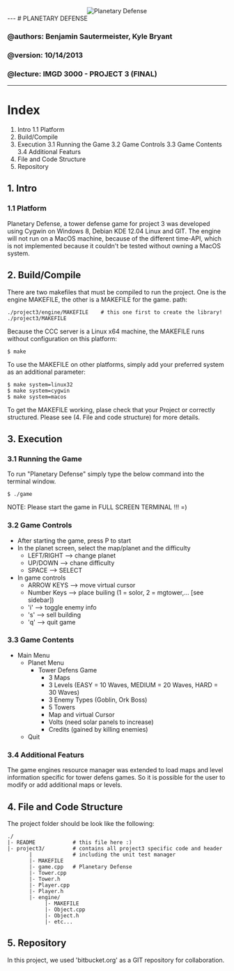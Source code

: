 <div align="center">
  <img src="https://github.com/bsautermeister/wpi.imgd.planetary-defense/blob/master/assets/logo.png" alt="Planetary Defense"><br>
</div>
---
# PLANETARY DEFENSE

### @authors: Benjamin Sautermeister, Kyle Bryant
### @version: 10/14/2013
### @lecture: IMGD 3000 - PROJECT 3  (FINAL)
---

# Index

1. Intro
 1.1 Platform
2. Build/Compile
3. Execution
 3.1 Running the Game
 3.2 Game Controls
 3.3 Game Contents
 3.4 Additional Featurs
4. File and Code Structure
5. Repository

## 1. Intro

### 1.1 Platform

Planetary Defense, a tower defense game for project 3 was developed using Cygwin 
on Windows 8, Debian KDE 12.04 Linux and GIT. The engine will not run on a MacOS
machine, because of the different time-API, which is not implemented because
it couldn't be tested without owning a MacOS system.


## 2. Build/Compile

There are two makefiles that must be compiled to run the project. One is the 
engine MAKEFILE, the other is a MAKEFILE for the game.
path:

```
./project3/engine/MAKEFILE    # this one first to create the library!
./project3/MAKEFILE
```

Because the CCC server is a Linux x64 machine, the MAKEFILE runs without
configuration on this platform:

```
$ make
```

To use the MAKEFILE on other platforms, simply add your preferred system as an
additional parameter:

```
$ make system=linux32
$ make system=cygwin
$ make system=macos
```

To get the MAKEFILE working, plase check that your Project or correctly
structured. Please see (4. File and code structure) for more details.



## 3. Execution


### 3.1 Running the Game

To run "Planetary Defense" simply type the below command into the terminal window.

```
$ ./game
```

NOTE: Please start the game in FULL SCREEN TERMINAL !!! =)

### 3.2 Game Controls

- After starting the game, press P to start
- In the planet screen, select the map/planet and the difficulty
    - LEFT/RIGHT --> change planet
    - UP/DOWN    --> chane difficulty
    - SPACE      --> SELECT
- In game controls
	- ARROW KEYS  --> move virtual cursor
	- Number Keys --> place builing (1 = solor, 2 = mgtower,... [see sidebar])
	- 'i'         --> toggle enemy info
	- 's'         --> sell building
	- 'q'         --> quit game

### 3.3 Game Contents

- Main Menu
	- Planet Menu
		- Tower Defens Game
			- 3 Maps
			- 3 Levels (EASY = 10 Waves, MEDIUM = 20 Waves, HARD = 30 Waves)
			- 3 Enemy Types (Goblin, Ork Boss)
			- 5 Towers
			- Map and virtual Cursor 
			- Volts (need solar panels to increase)
			- Credits (gained by killing enemies)
	- Quit

### 3.4 Additional Featurs

The game engines resource manager was extended to load maps and level information
specific for tower defens games. So it is possible for the user to modify or add
additional maps or levels.


## 4. File and Code Structure

The project folder should be look like the following:

	./
	|- README            # this file here :)
	|- project3/         # contains all project3 specific code and header
	       |             # including the unit test manager
	       |- MAKEFILE
	       |- game.cpp   # Planetary Defense
	       |- Tower.cpp
	       |- Tower.h
	       |- Player.cpp
	       |- Player.h
	       |- engine/
	            |- MAKEFILE
	       		|- Object.cpp
	       		|- Object.h
	       		|- etc...


## 5. Repository

In this project, we used 'bitbucket.org' as a GIT repository for collaboration. 
